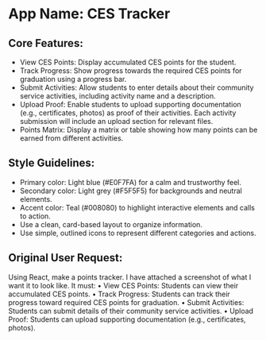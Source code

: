 # **App Name**: CES Tracker

## Core Features:

- View CES Points: Display accumulated CES points for the student.
- Track Progress: Show progress towards the required CES points for graduation using a progress bar.
- Submit Activities: Allow students to enter details about their community service activities, including activity name and a description.
- Upload Proof: Enable students to upload supporting documentation (e.g., certificates, photos) as proof of their activities. Each activity submission will include an upload section for relevant files.
- Points Matrix: Display a matrix or table showing how many points can be earned from different activities.

## Style Guidelines:

- Primary color: Light blue (#E0F7FA) for a calm and trustworthy feel.
- Secondary color: Light grey (#F5F5F5) for backgrounds and neutral elements.
- Accent color: Teal (#008080) to highlight interactive elements and calls to action.
- Use a clean, card-based layout to organize information.
- Use simple, outlined icons to represent different categories and actions.

## Original User Request:
Using React, make a points tracker. I have attached a screenshot of what I want it to look like. It must: 	• View CES Points: Students can view their accumulated CES points. 	• Track Progress: Students can track their progress toward required CES points for graduation. 	• Submit Activities: Students can submit details of their community service activities. 	• Upload Proof: Students can upload supporting documentation (e.g., certificates, photos).
  
